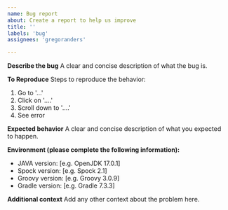 ```yaml
---
name: Bug report
about: Create a report to help us improve
title: ''
labels: 'bug'
assignees: 'gregoranders'

---
```


**Describe the bug**
A clear and concise description of what the bug is.

**To Reproduce**
Steps to reproduce the behavior:
1. Go to '...'
2. Click on '....'
3. Scroll down to '....'
4. See error

**Expected behavior**
A clear and concise description of what you expected to happen.

**Environment (please complete the following information):**

- JAVA version: [e.g. OpenJDK 17.0.1]
- Spock version: [e.g. Spock 2.1]
- Groovy version: [e.g. Groovy 3.0.9]
- Gradle version: [e.g. Gradle 7.3.3]

**Additional context**
Add any other context about the problem here.
